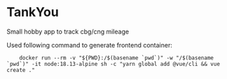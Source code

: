 # TankYou
Small hobby app to track cbg/cng mileage


Used following command to generate frontend container:
```
    docker run --rm -v "${PWD}:/$(basename `pwd`)" -w "/$(basename `pwd`)" -it node:18.13-alpine sh -c "yarn global add @vue/cli && vue create ."
```